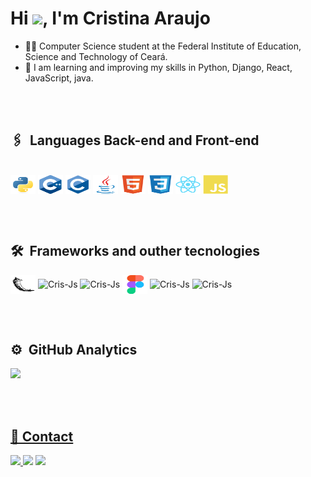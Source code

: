 <h1 align="left">Hi <img src="https://raw.githubusercontent.com/kaueMarques/kaueMarques/master/hi.gif" height="30px">, I'm Cristina Araujo</h1>
<!--<p align="left"> <img src="https://komarev.com/ghpvc/?username=CristinaAraujo&color=yellow" alt="Profile views" /> </p>-->


- 👨‍💻 Computer Science student at the Federal Institute of Education, Science and Technology of Ceará.
- 🌱 I am learning and improving my skills in Python, Django, React, JavaScript, java.

<br><br>

## 🖇 &nbsp;Languages Back-end and Front-end

<div style="display: inline_block"><br>
  <img align = "center" alt = "Cris-Python" height = " 30 " width = " 40 " src="https://raw.githubusercontent.com/devicons/devicon/master/icons/python/python-original.svg ">
  <img align = "center" alt = "Cris-cplusplus" height = "30" width = "40" src="https://raw.githubusercontent.com/devicons/devicon/master/icons/cplusplus/cplusplus-original.svg">
  <img align = "center" alt = "Cris-c" height = "30" width = "40" src="https://raw.githubusercontent.com/devicons/devicon/master/icons/c/c-original.svg ">
  <img align = "center" alt = "Cris-java" height = "30" width = "40" src="https://raw.githubusercontent.com/devicons/devicon/master/icons/java/java-original.svg">
  <img align = "center" alt = "Cris-HTML" height = "30" width = "40" src="https://raw.githubusercontent.com/devicons/devicon/master/icons/html5/html5-original.svg ">
  <img align = "center" alt = "Cris-CSS" height = "30" width = "40" src="https://raw.githubusercontent.com/devicons/devicon/master/icons/css3/css3-original.svg ">
  <img align = "center" alt = "Cris-Js" height = "30" width = "40" src="https://raw.githubusercontent.com/devicons/devicon/master/icons/react/react-original.svg">  
  <img align = "center" alt = "Cris-Js" height = "30" width = "40" src="https://raw.githubusercontent.com/devicons/devicon/master/icons/javascript/javascript-plain.svg">
</div>

<br><br>

## 🛠 &nbsp;Frameworks and outher tecnologies

<div style="display: inline_block">
  <img align = "center" alt = "Cris-Js" height = "30" width = "40" src="https://raw.githubusercontent.com/devicons/devicon/master/icons/flask/flask-original.svg">
  <img align = "center" alt = "Cris-Js" height = "30" width = "40" src="https://img.icons8.com/ios-filled/50/000000/django.png">
  <img align = "center" alt = "Cris-Js" height = "30" width = "40" src="https://cdn.jsdelivr.net/gh/devicons/devicon/icons/bootstrap/bootstrap-plain-wordmark.svg">
  <img align = "center" alt = "Cris-Js" height = "30" width = "40" src="https://raw.githubusercontent.com/devicons/devicon/master/icons/figma/figma-original.svg">
  <img align = "center" alt = "Cris-Js" height = "30" width = "40" src="https://cdn.jsdelivr.net/gh/devicons/devicon/icons/trello/trello-plain-wordmark.svg">
  <img align = "center" alt = "Cris-Js" height = "30" width = "40" src="https://github.com/CristinaAraujo/CristinaAraujo/assets/88676848/948212ee-451a-4020-8789-1914f716ebd1">
</div>

<br><br>

## ⚙️ &nbsp;GitHub Analytics

<div aling="left">
  <a href="https://github.com/CristinaAraujo">
  <img width = " 530em " src = "https://github-readme-stats.vercel.app/api?username=CristinaAraujo&show_icons=true&theme=dracula&include_all_commits=true&count_private=true" />
  <!--<img height = " 180em " src = "https://github-readme-stats.vercel.app/api/top-langs/?username=CristinaAraujo&layout=compact&langs_count=7&theme=dracula" />-->
</div>
  
<br><br>  

## 👤 Contact
  
<div>
   <a href="https://discord.gg/5nQVXmXW" target="_blank"><img src="https://img.shields.io/badge/Discord-7289DA?style=for-the-badge&logo=discord&logoColor=white" target="_blank">
   <a href="https://instagram.com/cristina_arauj_" target="_blank"><img src="https://img.shields.io/badge/-Instagram-%23E4405F?style=for-the-badge&logo=instagram&logoColor=white" target="_blank"></a>
   <a href="mailto:cristinaaraujo3388@gmail.com"><img src="https://img.shields.io/badge/-Gmail-%23333?style=for-the-badge&logo=gmail&logoColor=white" target="_blank"></a>
</div>
